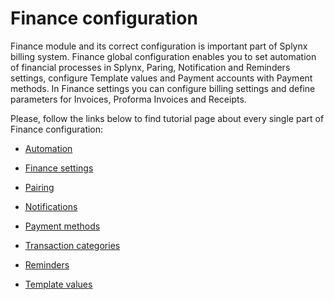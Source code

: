 Finance configuration
=============


Finance module and its correct configuration is important part of Splynx billing system. Finance global configuration enables you to set automation of financial processes in Splynx, Paring, Notification and Reminders settings, configure Template values and Payment accounts with Payment methods. In Finance settings you can configure billing settings and define parameters for Invoices, Proforma Invoices and Receipts.

Please, follow the links below to find tutorial page about every single part of Finance configuration:

* [ Automation](configuration/finance/automation/automation.md)

*  [ Finance settings](configuration/finance/finance_settings/finance_settings.md)

* [ Pairing](configuration/finance/pairing/pairing.md)

* [ Notifications](configuration/finance/notifications/notifications.md)

* [ Payment methods](configuration/finance/payment_methods/payment_methods.md)

* [ Transaction categories](configuration/finance/transaction_categories/transaction_categories.md)

* [ Reminders](configuration/finance/reminders/reminders.md)

* [ Template values](configuration/finance/tempplate_values/tempplate_values.md)
